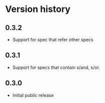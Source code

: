 # Version history

## 0.3.2

* Support for spec that refer other specs

## 0.3.1

* Support for specs that contain s/and, s/or.

## 0.3.0

* Initial public release
